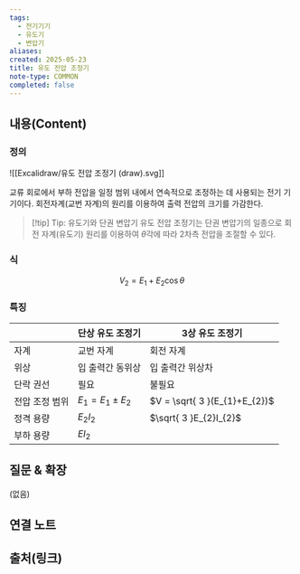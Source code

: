 ```yaml
---
tags:
  - 전기기기
  - 유도기
  - 변압기
aliases: 
created: 2025-05-23
title: 유도 전압 조정기
note-type: COMMON
completed: false
---
```


## 내용(Content)
### 정의
![[Excalidraw/유도 전압 조정기 (draw).svg]]

교류 회로에서 부하 전압을 일정 범위 내에서 연속적으로 조정하는 데 사용되는 전기 기기이다. 회전자계(교번 자계)의 원리를 이용하여 출력 전압의 크기를 가감한다.

>[!tip] Tip: 유도기와 단권 변압기
>유도 전압 조정기는 단권 변압기의 일종으로 회전 자계(유도기) 원리를 이용하여 $\theta$각에 따라 2차측 전압을 조절할 수 있다.

### 식
$$
V_{2} = E_{1}+E_{2}\cos\theta
$$

### 특징

|          | 단상 유도 조정기              | 3상 유도 조정기                     |
| -------- | ---------------------- | ----------------------------- |
| 자계       | 교번 자계                  | 회전 자계                         |
| 위상       | 입 출력간 동위상              | 입 출력간 위상차                     |
| 단락 권선    | 필요                     | 불필요                           |
| 전압 조정 범위 | $E_{1}=E_{1}\pm E_{2}$ | $V = \sqrt{ 3 }(E_{1}+E_{2})$ |
| 정격 용량    | $E_{2}I_{2}$           | $\sqrt{ 3 }E_{2}I_{2}$        |
| 부하 용량    | $EI_{2}$               |                               |


## 질문 & 확장

(없음)

## 연결 노트

## 출처(링크)
